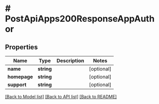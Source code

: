 # # PostApiApps200ResponseAppAuthor

## Properties

Name | Type | Description | Notes
------------ | ------------- | ------------- | -------------
**name** | **string** |  | [optional]
**homepage** | **string** |  | [optional]
**support** | **string** |  | [optional]

[[Back to Model list]](../../README.md#models) [[Back to API list]](../../README.md#endpoints) [[Back to README]](../../README.md)
